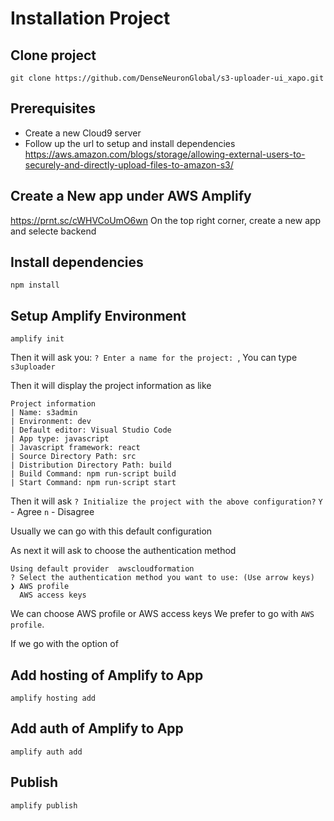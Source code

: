 # Installation Project

## Clone project
`git clone https://github.com/DenseNeuronGlobal/s3-uploader-ui_xapo.git`

## Prerequisites
- Create a new Cloud9 server
- Follow up the url to setup and install dependencies
  https://aws.amazon.com/blogs/storage/allowing-external-users-to-securely-and-directly-upload-files-to-amazon-s3/

## Create a New app under AWS Amplify
https://prnt.sc/cWHVCoUmO6wn
On the top right corner,  create a new app and selecte backend

## Install dependencies
`npm install`

## Setup Amplify Environment
`amplify init`

Then it will ask you:
`? Enter a name for the project: `, You can type `s3uploader`

Then it will display the project information as like
```
Project information
| Name: s3admin
| Environment: dev
| Default editor: Visual Studio Code
| App type: javascript
| Javascript framework: react
| Source Directory Path: src
| Distribution Directory Path: build
| Build Command: npm run-script build
| Start Command: npm run-script start
```

Then it will ask `? Initialize the project with the above configuration?`
`Y` - Agree
`n` - Disagree

Usually we can go with this default configuration


As next it will ask to choose the authentication method
```
Using default provider  awscloudformation
? Select the authentication method you want to use: (Use arrow keys)
❯ AWS profile 
  AWS access keys 
```

We can choose AWS profile or AWS access keys
We prefer to go with `AWS profile`.

If we go with the option of 

## Add hosting of Amplify to App
`amplify hosting add`

## Add auth of Amplify to App
`amplify auth add`

## Publish
`amplify publish`